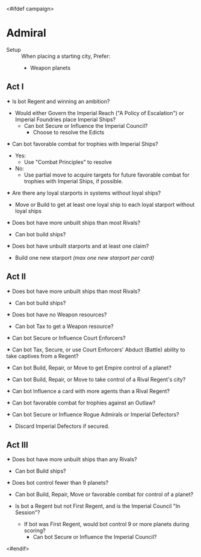 <#ifdef campaign>
# Admiral

<dt>Setup</dt>
<dd>
When placing a starting city, Prefer:
<ul>
<li>Weapon planets</li>
</ul>
</dd>

## Act I

✦ Is bot Regent and winning an ambition?

- Would either Govern the Imperial Reach ("A Policy of Escalation") or Imperial Foundries place Imperial Ships?
	- Can bot Secure or Influence the Imperial Council?
		- Choose to resolve the Edicts

✦ Can bot favorable combat for trophies with Imperial Ships?

- Yes:
	- Use "Combat Principles" to resolve
- No:
	- Use partial move to acquire targets for future favorable combat for trophies with Imperial Ships, if possible.

✦ Are there any loyal starports in systems without loyal ships?

- Move or Build to get at least one loyal ship to each loyal starport without loyal ships

✦ Does bot have more unbuilt ships than most Rivals?

- Can bot build ships?

✦ Does bot have unbuilt starports and at least one claim?

- Build one new starport *(max one new starport per card)*

## Act II

✦ Does bot have more unbuilt ships than most Rivals?

- Can bot build ships?

✦ Does bot have no Weapon resources?

- Can bot Tax to get a Weapon resource?

✦ Can bot Secure or Influence Court Enforcers?

✦ Can bot Tax, Secure, or use Court Enforcers' Abduct (Battle) ability to take captives from a Regent?

✦ Can bot Build, Repair, or Move to get Empire control of a planet?

✦ Can bot Build, Repair, or Move to take control of a Rival Regent's city?

✦ Can bot Influence a card with more agents than a Rival Regent?

✦ Can bot favorable combat for trophies against an Outlaw?

✦ Can bot Secure or Influence Rogue Admirals or Imperial Defectors?

- Discard Imperial Defectors if secured.

## Act III

✦ Does bot have more unbuilt ships than any Rivals?

- Can bot Build ships?

✦ Does bot control fewer than 9 planets?

- Can bot Build, Repair, Move or favorable combat for control of a planet?
- Is bot a Regent but not First Regent, and is the Imperial Council "In Session"?

	- If bot was First Regent, would bot control 9 or more planets during scoring?
		- Can bot Secure or Influence the Imperial Council?

<div class="pagebreak"> </div>
<#endif>
